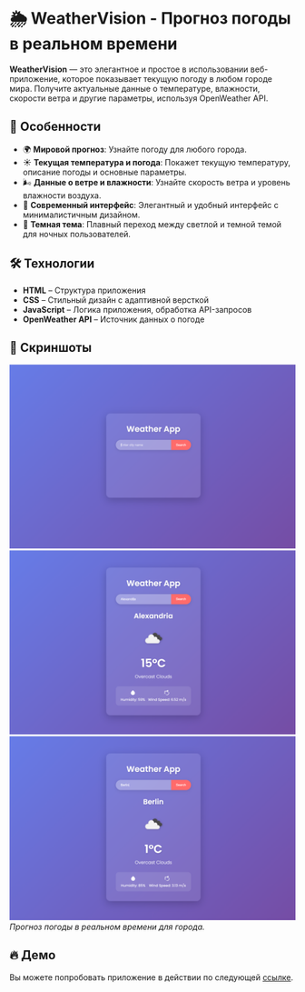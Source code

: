 # 🌦️ WeatherVision - Прогноз погоды в реальном времени

**WeatherVision** — это элегантное и простое в использовании веб-приложение, которое показывает текущую погоду в любом городе мира. Получите актуальные данные о температуре, влажности, скорости ветра и другие параметры, используя OpenWeather API.

## 🚀 Особенности
- 🌍 **Мировой прогноз**: Узнайте погоду для любого города.
- ☀️ **Текущая температура и погода**: Покажет текущую температуру, описание погоды и основные параметры.
- 🌬 **Данные о ветре и влажности**: Узнайте скорость ветра и уровень влажности воздуха.
- 🎨 **Современный интерфейс**: Элегантный и удобный интерфейс с минималистичным дизайном.
- 🌙 **Темная тема**: Плавный переход между светлой и темной темой для ночных пользователей.

## 🛠 Технологии
- **HTML** – Структура приложения
- **CSS** – Стильный дизайн с адаптивной версткой
- **JavaScript** – Логика приложения, обработка API-запросов
- **OpenWeather API** – Источник данных о погоде

## 📸 Скриншоты

![Главная страница](./img/1.png)  
![Главная страница](./img/2.png)
![Главная страница](./img/3.png)
*Прогноз погоды в реальном времени для города.*

## 🔥 Демо

Вы можете попробовать приложение в действии по следующей [ссылке](https://your-live-demo-link.com).



